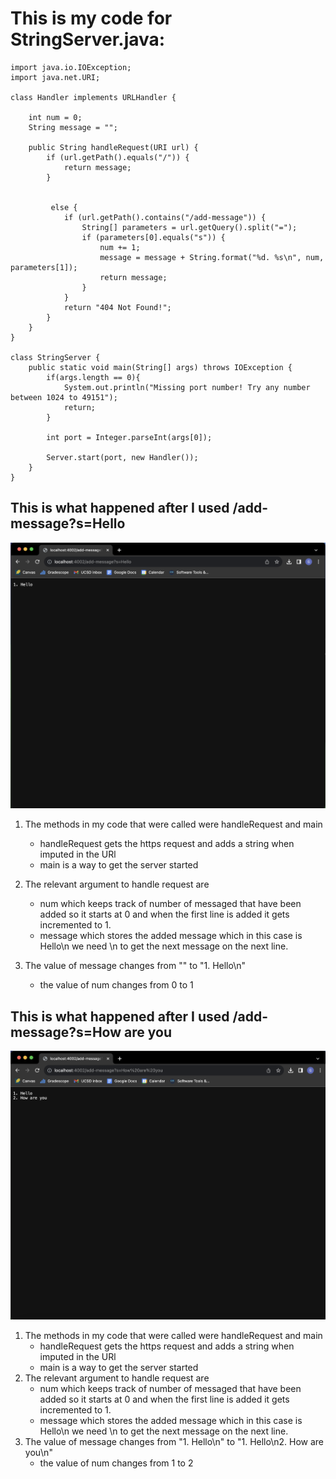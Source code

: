# This is my code for StringServer.java:

```
import java.io.IOException;
import java.net.URI;

class Handler implements URLHandler {
    
    int num = 0;
    String message = "";

    public String handleRequest(URI url) {
        if (url.getPath().equals("/")) {
            return message;
        } 
           
            
         else {
            if (url.getPath().contains("/add-message")) {
                String[] parameters = url.getQuery().split("=");
                if (parameters[0].equals("s")) {
                    num += 1;
                    message = message + String.format("%d. %s\n", num, parameters[1]);
                    return message;
                }
            }
            return "404 Not Found!";
        }
    }
}

class StringServer {
    public static void main(String[] args) throws IOException {
        if(args.length == 0){
            System.out.println("Missing port number! Try any number between 1024 to 49151");
            return;
        }

        int port = Integer.parseInt(args[0]);

        Server.start(port, new Handler());
    }
}

```

## This is what happened after I used /add-message?s=Hello
![Image](AddHello.png)

1) The methods in my code that were called were handleRequest and main
   - handleRequest gets the https request and adds a string when imputed in the URl
   - main is a way to get the server started
     
2) The relevant argument to handle request are
   - num which keeps track of number of messaged that have been added so it starts at 0 and when the first line is added it gets incremented to 1.
   - message which stores the added message which in this case is Hello\n we need \n to get the next message on the next line.
     
3) The value of message changes from "" to "1. Hello\n"
   - the value of num changes from 0 to 1
## This is what happened after I used /add-message?s=How are you
![Image](AddHowareyou.png)

1) The methods in my code that were called were handleRequest and main
   - handleRequest gets the https request and adds a string when imputed in the URl
   - main is a way to get the server started
2) The relevant argument to handle request are
   - num which keeps track of number of messaged that have been added so it starts at 0 and when the first line is added it gets incremented to 1.
   - message which stores the added message which in this case is Hello\n we need \n to get the next message on the next line.
3) The value of message changes from "1. Hello\n" to "1. Hello\n2. How are you\n"
   - the value of num changes from 1 to 2
